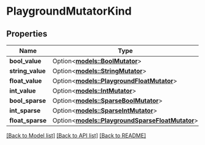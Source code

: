 # PlaygroundMutatorKind

## Properties

Name | Type | Description | Notes
------------ | ------------- | ------------- | -------------
**bool_value** | Option<[**models::BoolMutator**](BoolMutator.md)> |  | [optional]
**string_value** | Option<[**models::StringMutator**](StringMutator.md)> |  | [optional]
**float_value** | Option<[**models::PlaygroundFloatMutator**](PlaygroundFloatMutator.md)> |  | [optional]
**int_value** | Option<[**models::IntMutator**](IntMutator.md)> |  | [optional]
**bool_sparse** | Option<[**models::SparseBoolMutator**](SparseBoolMutator.md)> |  | [optional]
**int_sparse** | Option<[**models::SparseIntMutator**](SparseIntMutator.md)> |  | [optional]
**float_sparse** | Option<[**models::PlaygroundSparseFloatMutator**](PlaygroundSparseFloatMutator.md)> |  | [optional]

[[Back to Model list]](../README.md#documentation-for-models) [[Back to API list]](../README.md#documentation-for-api-endpoints) [[Back to README]](../README.md)


